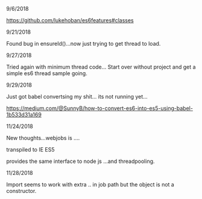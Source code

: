 
9/6/2018

https://github.com/lukehoban/es6features#classes

9/21/2018

Found bug in ensureId()...now just trying to get thread to load.

9/27/2018

Tried again with minimum thread code...
Start over without project and get a simple es6 thread sample going.

9/29/2018

Just got babel convertsing my shit...
its not running yet...

https://medium.com/@SunnyB/how-to-convert-es6-into-es5-using-babel-1b533d31a169

11/24/2018

New thoughts...webjobs is ....

transpiled to IE ES5

provides the same interface to node js ...and threadpooling.

11/28/2018

Import seems to work with extra .. in job path but the object is not a constructor.
